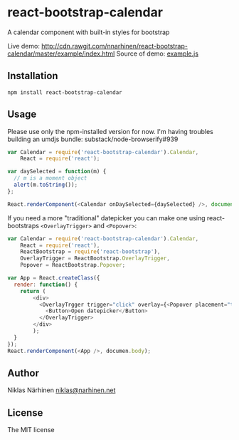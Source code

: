 react-bootstrap-calendar
========================

A calendar component with built-in styles for bootstrap

Live demo: http://cdn.rawgit.com/nnarhinen/react-bootstrap-calendar/master/example/index.html
Source of demo: [example.js](example/example.js)

Installation
------------

`npm install react-bootstrap-calendar`

Usage
-----

Please use only the npm-installed version for now. I'm having troubles building an umdjs bundle: 
substack/node-browserify#939
```js
var Calendar = require('react-bootstrap-calendar').Calendar,
    React = require('react');

var daySelected = function(m) {
  // m is a moment object
  alert(m.toString());
};

React.renderComponent(<Calendar onDaySelected={daySelected} />, document.body);
```

If you need a more "traditional" datepicker you can make one using react-bootstraps `<OverlayTrigger>` and `<Popover>`:

```js
var Calendar = require('react-bootstrap-calendar').Calendar,
    React = require('react'),
    ReactBootstrap = require('react-bootstrap'),
    OverlayTrigger = ReactBootstrap.OverlayTrigger,
    Popover = ReactBootstrap.Popover;

var App = React.createClass({
  render: function() {
    return (
        <div>
          <OverlayTrgger trigger="click" overlay={<Popover placement="top"><Calendar /></Popover>}>
            <Button>Open datepicker</Button>
          </OverlayTrigger>
        </div>
        );
  }
});
React.renderComponent(<App />, documen.body);
```

Author
------

Niklas Närhinen <niklas@narhinen.net>

License
-------

The MIT license
